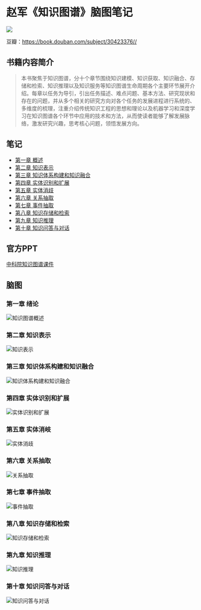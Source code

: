 # 赵军《知识图谱》脑图笔记
![](https://img12.360buyimg.com/n1/jfs/t1/27789/19/4636/148259/5c33f26bEc831063a/c6241d841db93a4f.jpg)

豆瓣：https://book.douban.com/subject/30423376//

## 书籍内容简介
> 本书聚焦于知识图谱，分十个章节围绕知识建模、知识获取、知识融合、存储和检索、知识推理以及知识服务等知识图谱生命周期各个主要环节展开介绍。每章以任务为导引，引出任务描述、难点问题、基本方法、研究现状和存在的问题，并从多个相关的研究方向对各个任务的发展进程进行系统的、多维度的梳理，注重介绍传统知识工程的思想和理论以及机器学习和深度学习在知识图谱各个环节中应用的技术和方法，从而使读者能够了解发展脉络，激发研究兴趣，思考核心问题，领悟发展方向。

## 笔记
- [第一章 概述](https://github.com/wangxb96/LearningNotes/blob/main/KnowledgeGraph/01.%E7%9F%A5%E8%AF%86%E5%9B%BE%E8%B0%B1%E6%A6%82%E8%BF%B0.md)
- [第二章 知识表示](https://github.com/wangxb96/LearningNotes/blob/main/KnowledgeGraph/02.%E7%9F%A5%E8%AF%86%E8%A1%A8%E7%A4%BA.md)
- [第三章 知识体系构建和知识融合](https://github.com/wangxb96/LearningNotes/blob/main/KnowledgeGraph/03.%E7%9F%A5%E8%AF%86%E4%BD%93%E7%B3%BB%E6%9E%84%E5%BB%BA%E5%92%8C%E7%9F%A5%E8%AF%86%E8%9E%8D%E5%90%88.md)
- [第四章 实体识别和扩展](https://github.com/wangxb96/LearningNotes/blob/main/KnowledgeGraph/04.%E5%AE%9E%E4%BD%93%E8%AF%86%E5%88%AB%E5%92%8C%E6%89%A9%E5%B1%95.md)
- [第五章 实体消歧](https://github.com/wangxb96/LearningNotes/blob/main/KnowledgeGraph/05.%E5%AE%9E%E4%BD%93%E6%B6%88%E6%AD%A7.md)
- [第六章 关系抽取](https://github.com/wangxb96/LearningNotes/blob/main/KnowledgeGraph/06.%E5%85%B3%E7%B3%BB%E6%8A%BD%E5%8F%96.md)
- [第七章 事件抽取](https://github.com/wangxb96/LearningNotes/blob/main/KnowledgeGraph/07.%E4%BA%8B%E4%BB%B6%E6%8A%BD%E5%8F%96.md)
- [第八章 知识存储和检索](https://github.com/wangxb96/LearningNotes/blob/main/KnowledgeGraph/08.%E7%9F%A5%E8%AF%86%E5%AD%98%E5%82%A8%E5%92%8C%E6%A3%80%E7%B4%A2.md)
- [第九章 知识推理](https://github.com/wangxb96/LearningNotes/blob/main/KnowledgeGraph/09.%E7%9F%A5%E8%AF%86%E6%8E%A8%E7%90%86.md)
- [第十章 知识问答与对话](https://github.com/wangxb96/LearningNotes/blob/main/KnowledgeGraph/10.%E7%9F%A5%E8%AF%86%E9%97%AE%E7%AD%94%E4%B8%8E%E5%AF%B9%E8%AF%9D.md)

## 官方PPT
[中科院知识图谱课件](https://github.com/wangxb96/LearningNotes/blob/main/KnowledgeGraph/%E4%B8%AD%E7%A7%91%E9%99%A2%E7%9F%A5%E8%AF%86%E5%9B%BE%E8%B0%B1%E8%AF%BE%E4%BB%B6_compressed.pdf)


## 脑图
### 第一章 绪论
![知识图谱概述](https://github.com/wangxb96/LearningNotes/blob/main/KnowledgeGraph/%5B01%5D%E7%9F%A5%E8%AF%86%E5%9B%BE%E8%B0%B1%E6%A6%82%E8%BF%B0.png)

### 第二章 知识表示
![知识表示](https://github.com/wangxb96/LearningNotes/blob/main/KnowledgeGraph/%5B02%5D%E7%9F%A5%E8%AF%86%E8%A1%A8%E7%A4%BA.png)

### 第三章 知识体系构建和知识融合
![知识体系构建和知识融合](https://github.com/wangxb96/LearningNotes/blob/main/KnowledgeGraph/%5B03%5D%E7%9F%A5%E8%AF%86%E4%BD%93%E7%B3%BB%E6%9E%84%E5%BB%BA%E5%92%8C%E7%9F%A5%E8%AF%86%E8%9E%8D%E5%90%88.png)

### 第四章 实体识别和扩展
![实体识别和扩展](https://github.com/wangxb96/LearningNotes/blob/main/KnowledgeGraph/%5B04%5D%E5%AE%9E%E4%BD%93%E8%AF%86%E5%88%AB%E5%92%8C%E6%89%A9%E5%B1%95.png)

### 第五章 实体消岐
![实体消歧 ](https://github.com/wangxb96/LearningNotes/blob/main/KnowledgeGraph/%5B05%5D%E5%AE%9E%E4%BD%93%E6%B6%88%E6%AD%A7.png)

### 第六章 关系抽取
![关系抽取 ](https://github.com/wangxb96/LearningNotes/blob/main/KnowledgeGraph/%5B06%5D%E5%85%B3%E7%B3%BB%E6%8A%BD%E5%8F%96.png)

### 第七章 事件抽取
![事件抽取](https://github.com/wangxb96/LearningNotes/blob/main/KnowledgeGraph/%5B07%5D%E4%BA%8B%E4%BB%B6%E6%8A%BD%E5%8F%96.png)

### 第八章 知识存储和检索
![知识存储和检索](https://github.com/wangxb96/LearningNotes/blob/main/KnowledgeGraph/%5B08%5D%E7%9F%A5%E8%AF%86%E5%AD%98%E5%82%A8%E5%92%8C%E6%A3%80%E7%B4%A2.png)

### 第九章 知识推理
![知识推理](https://github.com/wangxb96/LearningNotes/blob/main/KnowledgeGraph/%5B09%5D%E7%9F%A5%E8%AF%86%E6%8E%A8%E7%90%86.png)

### 第十章 知识问答与对话
![知识问答与对话](https://github.com/wangxb96/LearningNotes/blob/main/KnowledgeGraph/%5B10%5D%E7%9F%A5%E8%AF%86%E9%97%AE%E7%AD%94%E4%B8%8E%E5%AF%B9%E8%AF%9D.png)

